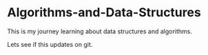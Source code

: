 # Algorithms-and-Data-Structures

This is my journey learning about data structures and algorithms.

Lets see if this updates on git.
